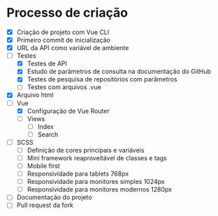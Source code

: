 # Processo de criação

- [x] Criação de projeto com Vue CLI
- [x] Primeiro commit de inicialização
- [x] URL da API como variável de ambiente
- [ ] Testes
  - [x] Testes de API
  - [x] Estudo de parâmetros de consulta na documentação do GitHub
  - [x] Testes de pesquisa de repositórios com parâmetros
  - [ ] Testes com arquivos .vue
- [x] Arquivo html
- [ ] Vue
  - [x] Configuração de Vue Router
  - [ ] Views
    - [ ] Index
    - [ ] Search
- [ ] SCSS
  - [ ] Definição de cores principais e variáveis
  - [ ] Mini framework reaproveitável de classes e tags
  - [ ] Mobile first
  - [ ] Responsividade para tablets 768px
  - [ ] Responsividade para monitores simples 1024px
  - [ ] Responsividade para monitores modernos 1280px
- [ ] Documentação do projeto
- [ ] Pull request da fork